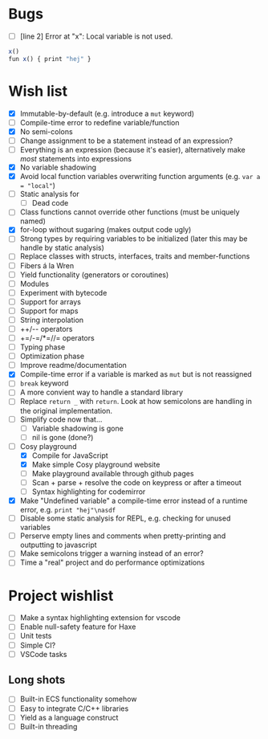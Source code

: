
# Bugs
- [ ] [line 2] Error at "x": Local variable is not used.
```js
x()
fun x() { print "hej" }
```

# Wish list
- [x] Immutable-by-default (e.g. introduce a `mut` keyword)
- [ ] Compile-time error to redefine variable/function
- [x] No semi-colons
- [ ] Change assignment to be a statement instead of an expression?
- [ ] Everything is an expression (because it's easier), alternatively make _most_ statements into expressions
- [x] No variable shadowing
- [x] Avoid local function variables overwriting function arguments (e.g. `var a = "local"`)
- [ ] Static analysis for
    - [ ] Dead code
- [ ] Class functions cannot override other functions (must be uniquely named)
- [x] for-loop without sugaring (makes output code ugly)
- [ ] Strong types by requiring variables to be initialized (later this may be handle by static analysis)
- [ ] Replace classes with structs, interfaces, traits and member-functions
- [ ] Fibers á la Wren
- [ ] Yield functionality (generators or coroutines)
- [ ] Modules
- [ ] Experiment with bytecode
- [ ] Support for arrays
- [ ] Support for maps
- [ ] String interpolation
- [ ] ++/-- operators
- [ ] +=/-=/*=//= operators
- [ ] Typing phase
- [ ] Optimization phase
- [ ] Improve readme/documentation
- [x] Compile-time error if a variable is marked as `mut` but is not reassigned
- [ ] `break` keyword
- [ ] A more convient way to handle a standard library
- [ ] Replace `return _` with `return`. Look at how semicolons are handling in the original implementation.
- [ ] Simplify code now that...
  - [ ] Variable shadowing is gone
  - [ ] nil is gone (done?)
- [ ] Cosy playground
  - [x] Compile for JavaScript
  - [x] Make simple Cosy playground website
  - [ ] Make playground available through github pages
  - [ ] Scan + parse + resolve the code on keypress or after a timeout
  - [ ] Syntax highlighting for codemirror
- [x] Make "Undefined variable" a compile-time error instead of a runtime error, e.g. `print "hej"\nasdf`
- [ ] Disable some static analysis for REPL, e.g. checking for unused variables
- [ ] Perserve empty lines and comments when pretty-printing and outputting to javascript
- [ ] Make semicolons trigger a warning instead of an error?
- [ ] Time a "real" project and do performance optimizations

# Project wishlist
- [ ] Make a syntax highlighting extension for vscode
- [ ] Enable null-safety feature for Haxe
- [ ] Unit tests
- [ ] Simple CI?
- [ ] VSCode tasks

## Long shots
- [ ] Built-in ECS functionality somehow
- [ ] Easy to integrate C/C++ libraries
- [ ] Yield as a language construct
- [ ] Built-in threading
